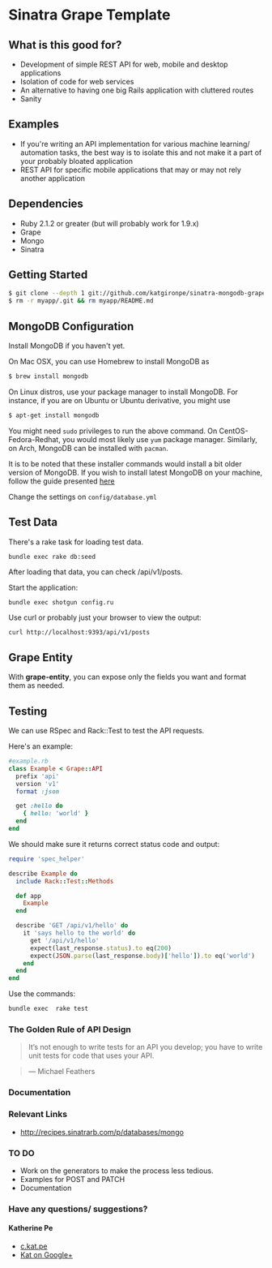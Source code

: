 # Sinatra Grape Template

## What is this good for?

* Development of simple REST API for web, mobile and desktop applications
* Isolation of code for web services
* An alternative to having one big Rails application with cluttered routes
* Sanity

## Examples

* If you're writing an API implementation for various machine learning/ automation tasks, the best way is to isolate this and not make it a part of your probably bloated application
* REST API for specific mobile applications that may or may not rely another application

## Dependencies

* Ruby 2.1.2 or greater (but will probably work for 1.9.x)
* Grape
* Mongo
* Sinatra

## Getting Started

``` bash
$ git clone --depth 1 git://github.com/katgironpe/sinatra-mongodb-grape.git myapp
$ rm -r myapp/.git && rm myapp/README.md
```

## MongoDB Configuration

Install MongoDB if you haven't yet.

On Mac OSX, you can use Homebrew to install MongoDB as

```bash
$ brew install mongodb
```

On Linux distros, use your package manager to install MongoDB. For instance, if you are on Ubuntu or Ubuntu derivative, you might use

```bash
$ apt-get install mongodb
```
You might need `sudo` privileges to run the above command. On CentOS-Fedora-Redhat, you would most likely use `yum` package manager. Similarly, on Arch, MongoDB can be installed with `pacman`.

It is to be noted that these installer commands would install a bit older version of MongoDB. If you wish to install latest MongoDB on your machine, follow the guide presented [here](https://www.mongodb.com/download-center#community)

Change the settings on `config/database.yml`


## Test Data

There's a rake task for loading test data.

```bash
bundle exec rake db:seed
```

After loading that data, you can check /api/v1/posts.

Start the application:

```
bundle exec shotgun config.ru
```

Use curl or probably just your browser to view the output:

```
curl http://localhost:9393/api/v1/posts
```

## Grape Entity

With **grape-entity**, you can expose only the fields you want and format them as needed.

## Testing

We can use RSpec and Rack::Test to test the API requests.

Here's an example:

```ruby
#example.rb
class Example < Grape::API
  prefix 'api'
  version 'v1'
  format :json

  get :hello do
    { hello: 'world' }
  end
end
```

We should make sure it returns correct status code and output:

```ruby
require 'spec_helper'

describe Example do
  include Rack::Test::Methods

  def app
    Example
  end

  describe 'GET /api/v1/hello' do
    it 'says hello to the world' do
      get '/api/v1/hello'
      expect(last_response.status).to eq(200)
      expect(JSON.parse(last_response.body)['hello']).to eq('world')
    end
  end
end
```

Use the commands:

```bash
bundle exec  rake test
```

### The Golden Rule of API Design

> It’s not enough to write tests for an API you develop; you have to write unit tests for code that uses your API.

> — Michael Feathers

### Documentation


### Relevant Links
  * http://recipes.sinatrarb.com/p/databases/mongo

### TO DO

* Work on the generators to make the process less tedious.
* Examples for POST and PATCH
* Documentation


### Have any questions/ suggestions?

#### Katherine Pe
* <a href='https://c.kat.pe' target='_blank'>c.kat.pe</a>
* <a href='https://google.com/+katherinepe' target='_blank'>Kat on Google+</a>

